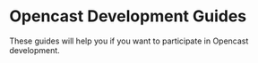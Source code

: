 Opencast Development Guides
===========================

These guides will help you if you want to participate in Opencast development.

